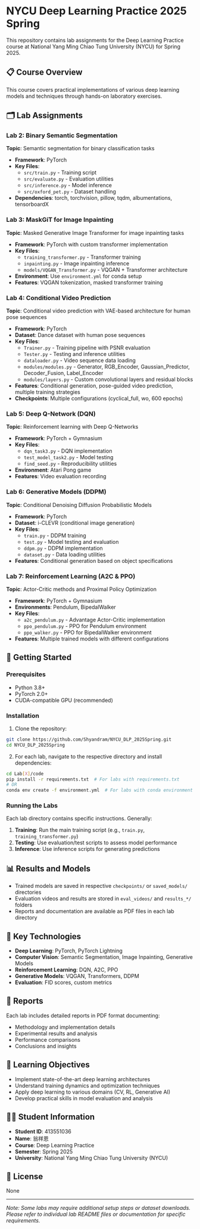 # NYCU Deep Learning Practice 2025 Spring

This repository contains lab assignments for the Deep Learning Practice course at National Yang Ming Chiao Tung University (NYCU) for Spring 2025.

## 📋 Course Overview

This course covers practical implementations of various deep learning models and techniques through hands-on laboratory exercises.

## 🗂️ Lab Assignments

### Lab 2: Binary Semantic Segmentation
**Topic**: Semantic segmentation for binary classification tasks
- **Framework**: PyTorch
- **Key Files**: 
  - `src/train.py` - Training script
  - `src/evaluate.py` - Evaluation utilities
  - `src/inference.py` - Model inference
  - `src/oxford_pet.py` - Dataset handling
- **Dependencies**: torch, torchvision, pillow, tqdm, albumentations, tensorboardX

### Lab 3: MaskGiT for Image Inpainting
**Topic**: Masked Generative Image Transformer for image inpainting tasks
- **Framework**: PyTorch with custom transformer implementation
- **Key Files**:
  - `training_transformer.py` - Transformer training
  - `inpainting.py` - Image inpainting inference
  - `models/VQGAN_Transformer.py` - VQGAN + Transformer architecture
- **Environment**: Use `environment.yml` for conda setup
- **Features**: VQGAN tokenization, masked transformer training

### Lab 4: Conditional Video Prediction
**Topic**: Conditional video prediction with VAE-based architecture for human pose sequences
- **Framework**: PyTorch
- **Dataset**: Dance dataset with human pose sequences
- **Key Files**:
  - `Trainer.py` - Training pipeline with PSNR evaluation
  - `Tester.py` - Testing and inference utilities
  - `dataloader.py` - Video sequence data loading
  - `modules/modules.py` - Generator, RGB_Encoder, Gaussian_Predictor, Decoder_Fusion, Label_Encoder
  - `modules/layers.py` - Custom convolutional layers and residual blocks
- **Features**: Conditional generation, pose-guided video prediction, multiple training strategies
- **Checkpoints**: Multiple configurations (cyclical_full, wo, 600 epochs)

### Lab 5: Deep Q-Network (DQN)
**Topic**: Reinforcement learning with Deep Q-Networks
- **Framework**: PyTorch + Gymnasium
- **Key Files**:
  - `dqn_task3.py` - DQN implementation
  - `test_model_task2.py` - Model testing
  - `find_seed.py` - Reproducibility utilities
- **Environment**: Atari Pong game
- **Features**: Video evaluation recording

### Lab 6: Generative Models (DDPM)
**Topic**: Conditional Denoising Diffusion Probabilistic Models
- **Framework**: PyTorch
- **Dataset**: i-CLEVR (conditional image generation)
- **Key Files**:
  - `train.py` - DDPM training
  - `test.py` - Model testing and evaluation
  - `ddpm.py` - DDPM implementation
  - `dataset.py` - Data loading utilities
- **Features**: Conditional generation based on object specifications

### Lab 7: Reinforcement Learning (A2C & PPO)
**Topic**: Actor-Critic methods and Proximal Policy Optimization
- **Framework**: PyTorch + Gymnasium
- **Environments**: Pendulum, BipedalWalker
- **Key Files**:
  - `a2c_pendulum.py` - Advantage Actor-Critic implementation
  - `ppo_pendulum.py` - PPO for Pendulum environment
  - `ppo_walker.py` - PPO for BipedalWalker environment
- **Features**: Multiple trained models with different configurations

## 🚀 Getting Started

### Prerequisites
- Python 3.8+
- PyTorch 2.0+
- CUDA-compatible GPU (recommended)

### Installation

1. Clone the repository:
```bash
git clone https://github.com/Shyandram/NYCU_DLP_2025Spring.git
cd NYCU_DLP_2025Spring
```

2. For each lab, navigate to the respective directory and install dependencies:
```bash
cd Lab[X]/code
pip install -r requirements.txt  # For labs with requirements.txt
# OR
conda env create -f environment.yml  # For labs with conda environment
```

### Running the Labs

Each lab directory contains specific instructions. Generally:

1. **Training**: Run the main training script (e.g., `train.py`, `training_transformer.py`)
2. **Testing**: Use evaluation/test scripts to assess model performance
3. **Inference**: Use inference scripts for generating predictions

## 📊 Results and Models

- Trained models are saved in respective `checkpoints/` or `saved_models/` directories
- Evaluation videos and results are stored in `eval_videos/` and `results_*/` folders
- Reports and documentation are available as PDF files in each lab directory

## 🔧 Key Technologies

- **Deep Learning**: PyTorch, PyTorch Lightning
- **Computer Vision**: Semantic Segmentation, Image Inpainting, Generative Models
- **Reinforcement Learning**: DQN, A2C, PPO
- **Generative Models**: VQGAN, Transformers, DDPM
- **Evaluation**: FID scores, custom metrics

## 📝 Reports

Each lab includes detailed reports in PDF format documenting:
- Methodology and implementation details
- Experimental results and analysis
- Performance comparisons
- Conclusions and insights

## 🎯 Learning Objectives

- Implement state-of-the-art deep learning architectures
- Understand training dynamics and optimization techniques
- Apply deep learning to various domains (CV, RL, Generative AI)
- Develop practical skills in model evaluation and analysis

## 👨‍🎓 Student Information

- **Student ID**: 413551036
- **Name**: 翁祥恩
- **Course**: Deep Learning Practice
- **Semester**: Spring 2025
- **University**: National Yang Ming Chiao Tung University (NYCU)

## 📄 License

None

---

*Note: Some labs may require additional setup steps or dataset downloads. Please refer to individual lab README files or documentation for specific requirements.*
